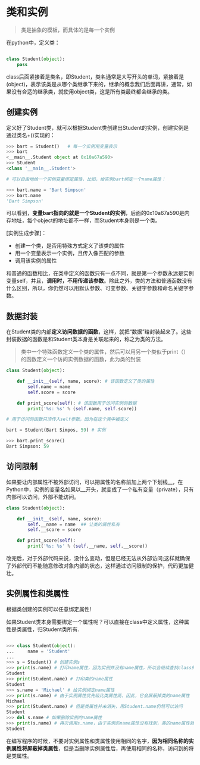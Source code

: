 # 类和实例

> 类是抽象的模板，而具体的是每一个实例

在python中，定义类：

```python

class Student(object):
    pass

```

class后面紧接着是类名，即Student，类名通常是大写开头的单词，紧接着是(object)，表示该类是从哪个类继承下来的，继承的概念我们后面再讲，通常，如果没有合适的继承类，就使用object类，这是所有类最终都会继承的类。

## 创建实例 

定义好了Student类，就可以根据Student类创建出Student的实例，创建实例是通过类名+()实现的：

```python
>>> bart = Student()   # 每一个实例用变量表示
>>> bart
<__main__.Student object at 0x10a67a590>
>>> Student
<class '__main__.Student'>

# 可以自由地给一个实例变量绑定属性，比如，给实例bart绑定一个name属性：

>>> bart.name = 'Bart Simpson'
>>> bart.name
'Bart Simpson'

```

可以看到，**变量bart指向的就是一个Student的实例**，后面的0x10a67a590是内存地址，每个object的地址都不一样，而Student本身则是一个类。

[实例生成步骤]：

- 创建一个类，是否用特殊方式定义了该类的属性
- 用一个变量表示一个实例，且传入像匹配的参数
- 调用该实例的属性

和普通的函数相比，在类中定义的函数只有一点不同，就是第一个参数永远是实例变量self，并且，**调用时，不用传递该参数**。除此之外，类的方法和普通函数没有什么区别，所以，你仍然可以用默认参数、可变参数、关键字参数和命名关键字参数。

## 数据封装

在Student类的内部**定义访问数据的函数**，这样，就把“数据”给封装起来了。这些封装数据的函数是和Student类本身是关联起来的，称之为类的方法。

> 类中一个特殊函数定义一个类的属性，然后可以用另一个类似于print（）的函数定义一个访问实例数据的函数，此为类的封装

```python
class Student(object):

    def __init__(self, name, score): # 该函数定义了类的属性
        self.name = name
        self.score = score

    def print_score(self): # 该函数用于访问实例的数据
        print('%s: %s' % (self.name, self.score))

# 用于访问的函数只须传入self参数，因为在这个类中被定义

bart = Student(Bart Simpos, 59) # 实例

>>> bart.print_score()
Bart Simpson: 59

```

## 访问限制
如果要让内部属性不被外部访问，可以把属性的名称前加上两个下划线__，在Python中，实例的变量名如果以__开头，就变成了一个私有变量（private），只有内部可以访问，外部不能访问。

```python
class Student(object):

    def __init__(self, name, score):
        self.__name = name  ## 让类的属性私有
        self.__score = score

    def print_score(self):
        print('%s: %s' % (self.__name, self.__score))
```

改完后，对于外部代码来说，没什么变动，但是已经无法从外部访问;这样就确保了外部代码不能随意修改对象内部的状态，这样通过访问限制的保护，代码更加健壮。 


## 实例属性和类属性

根据类创建的实例可以任意绑定属性!

如果Student类本身需要绑定一个属性呢？可以直接在class中定义属性，这种属性是类属性，归Student类所有.

```py

>>> class Student(object):
...     name = 'Student'
...
>>> s = Student() # 创建实例s
>>> print(s.name) # 打印name属性，因为实例并没有name属性，所以会继续查找class的name属性
Student
>>> print(Student.name) # 打印类的name属性
Student
>>> s.name = 'Michael' # 给实例绑定name属性
>>> print(s.name) # 由于实例属性优先级比类属性高，因此，它会屏蔽掉类的name属性
Michael
>>> print(Student.name) # 但是类属性并未消失，用Student.name仍然可以访问
Student
>>> del s.name # 如果删除实例的name属性
>>> print(s.name) # 再次调用s.name，由于实例的name属性没有找到，类的name属性就显示出来了
Student

```

在编写程序的时候，不要对实例属性和类属性使用相同的名字，**因为相同名称的实例属性将屏蔽掉类属性**，但是当删除实例属性后，再使用相同的名称，访问到的将是类属性。